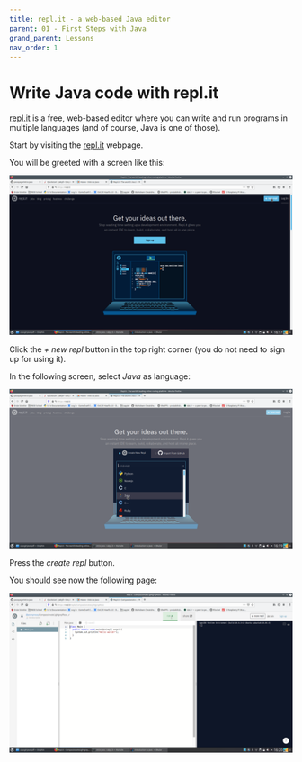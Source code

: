 ```yaml
---
title: repl.it - a web-based Java editor
parent: 01 - First Steps with Java
grand_parent: Lessons
nav_order: 1
---
```


# Write Java code with repl.it
[repl.it](https://repl.it/) is a free, web-based editor where you can write and run programs in multiple languages (and of course, Java is one of those).

Start by visiting the [repl.it](https://repl.it/) webpage.

You will be greeted with a screen like this:

![repl.it start page](replit1.png)

Click the *+ new repl* button in the top right corner (you do not need to sign up for using it).

In the following screen, select *Java* as language:

![repl.it select language page](replit2.png)

Press the *create repl* button.

You should see now the following page:

![repl.it editing page](replit3.png)
